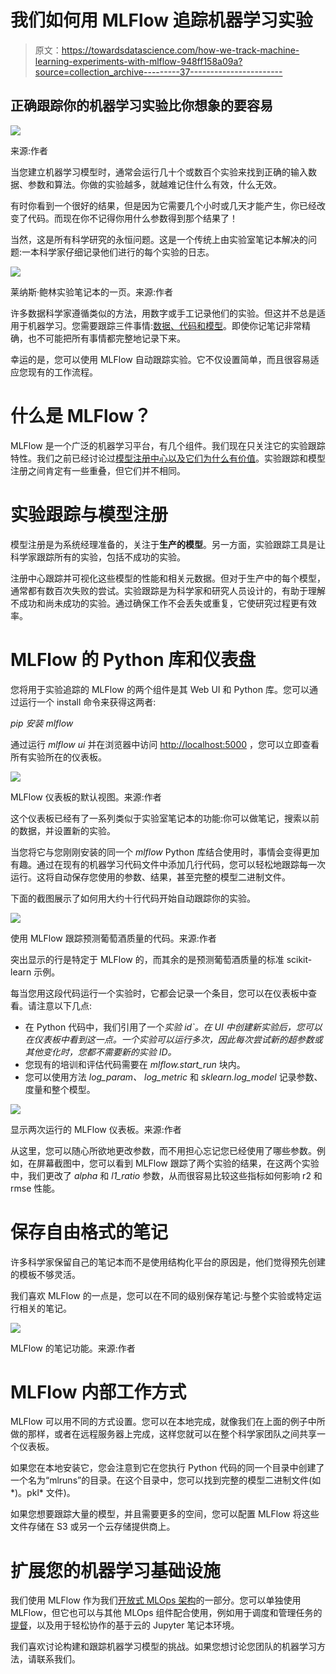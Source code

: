 # 我们如何用 MLFlow 追踪机器学习实验

> 原文：<https://towardsdatascience.com/how-we-track-machine-learning-experiments-with-mlflow-948ff158a09a?source=collection_archive---------37----------------------->

## 正确跟踪你的机器学习实验比你想象的要容易

![](img/6d21341247c654d6f4dbb71505274da6.png)

来源:作者

当您建立机器学习模型时，通常会运行几十个或数百个实验来找到正确的输入数据、参数和算法。你做的实验越多，就越难记住什么有效，什么无效。

有时你看到一个很好的结果，但是因为它需要几个小时或几天才能产生，你已经改变了代码。而现在你不记得你用什么参数得到那个结果了！

当然，这是所有科学研究的永恒问题。这是一个传统上由实验室笔记本解决的问题:一本科学家仔细记录他们进行的每个实验的日志。

![](img/14d9ec175ca7b26c9050adb94db41316.png)

莱纳斯·鲍林实验笔记本的一页。来源:作者

许多数据科学家遵循类似的方法，用数字或手工记录他们的实验。但这并不总是适用于机器学习。您需要跟踪三件事情:[数据、代码和模型](https://datarevenue.com/en-blog/software-development-vs-machine-learning-engineering)。即使你记笔记非常精确，也不可能把所有事情都完整地记录下来。

幸运的是，您可以使用 MLFlow 自动跟踪实验。它不仅设置简单，而且很容易适应您现有的工作流程。

# 什么是 MLFlow？

MLFlow 是一个广泛的机器学习平台，有几个组件。我们现在只关注它的实验跟踪特性。我们之前已经讨论过[模型注册中心以及它们为什么有价值](https://datarevenue.com/en-blog/why-is-a-model-registry-valuable)。实验跟踪和模型注册之间肯定有一些重叠，但它们并不相同。

# 实验跟踪与模型注册

模型注册是为系统经理准备的，关注于**生产的模型**。另一方面，实验跟踪工具是让科学家跟踪所有的实验，包括不成功的实验。

注册中心跟踪并可视化这些模型的性能和相关元数据。但对于生产中的每个模型，通常都有数百次失败的尝试。实验跟踪是为科学家和研究人员设计的，有助于理解不成功和尚未成功的实验。通过确保工作不会丢失或重复，它使研究过程更有效率。

# MLFlow 的 Python 库和仪表盘

您将用于实验追踪的 MLFlow 的两个组件是其 Web UI 和 Python 库。您可以通过运行一个 install 命令来获得这两者:

*pip 安装 mlflow*

通过运行 *mlflow ui* 并在浏览器中访问 [http://localhost:5000](http://localhost:5000) ，您可以立即查看所有实验所在的仪表板。

![](img/515581fcb245a46fb5589670e2195252.png)

MLFlow 仪表板的默认视图。来源:作者

这个仪表板已经有了一系列类似于实验室笔记本的功能:你可以做笔记，搜索以前的数据，并设置新的实验。

当您将它与您刚刚安装的同一个 *mlflow* Python 库结合使用时，事情会变得更加有趣。通过在现有的机器学习代码文件中添加几行代码，您可以轻松地跟踪每一次运行。这将自动保存您使用的参数、结果，甚至完整的模型二进制文件。

下面的截图展示了如何用大约十行代码开始自动跟踪你的实验。

![](img/6ebb1cfddf8a319d4439c2c705c6bcd4.png)

使用 MLFlow 跟踪预测葡萄酒质量的代码。来源:作者

突出显示的行是特定于 MLFlow 的，而其余的是预测葡萄酒质量的标准 scikit-learn 示例。

每当您用这段代码运行一个实验时，它都会记录一个条目，您可以在仪表板中查看。请注意以下几点:

*   在 Python 代码中，我们引用了一个*实验 id`。在 UI 中创建新实验后，您可以在仪表板中看到这一点。一个实验可以运行多次，因此每次尝试新的超参数或其他变化时，您都不需要新的实验 ID。*
*   您现有的培训和评估代码需要在 *mlflow.start_run* 块内。
*   您可以使用方法 *log_param、* *log_metric* 和 *sklearn.log_model* 记录参数、度量和整个模型。

![](img/5ad988213b3c25e8b69f8ca3b7378357.png)

显示两次运行的 MLFlow 仪表板。来源:作者

从这里，您可以随心所欲地更改参数，而不用担心忘记您已经使用了哪些参数。例如，在屏幕截图中，您可以看到 MLFlow 跟踪了两个实验的结果，在这两个实验中，我们更改了 *alpha* 和 *l1_ratio* 参数，从而很容易比较这些指标如何影响 r2 和 rmse 性能。

# 保存自由格式的笔记

许多科学家保留自己的笔记本而不是使用结构化平台的原因是，他们觉得预先创建的模板不够灵活。

我们喜欢 MLFlow 的一点是，您可以在不同的级别保存笔记:与整个实验或特定运行相关的笔记。

![](img/80c3c9284182b37d1ecaa698e3b3c07c.png)

MLFlow 的笔记功能。来源:作者

# MLFlow 内部工作方式

MLFlow 可以用不同的方式设置。您可以在本地完成，就像我们在上面的例子中所做的那样，或者在远程服务器上完成，这样您就可以在整个科学家团队之间共享一个仪表板。

如果您在本地安装它，您会注意到它在您执行 Python 代码的同一个目录中创建了一个名为“mlruns”的目录。在这个目录中，您可以找到完整的模型二进制文件(如*)。pkl* 文件)。

如果您想要跟踪大量的模型，并且需要更多的空间，您可以配置 MLFlow 将这些文件存储在 S3 或另一个云存储提供商上。

# 扩展您的机器学习基础设施

我们使用 MLFlow 作为我们[开放式 MLOps 架构](https://github.com/datarevenue-berlin/OpenMLOps)的一部分。您可以单独使用 MLFlow，但它也可以与其他 MLOps 组件配合使用，例如用于调度和管理任务的[提督](https://datarevenue.com/en-blog/what-we-are-loving-about-prefect)，以及用于轻松协作的基于云的 Jupyter 笔记本环境。

我们喜欢讨论构建和跟踪机器学习模型的挑战。如果您想讨论您团队的机器学习方法，请联系我们。